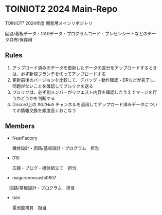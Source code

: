 # TOINIOT2 2024 Main-Repo

TOINIOT² 2024年度 開発用メインリポジトリ

回路/基板データ・CADデータ・プログラムコード・プレゼンシートなどのデータ共有/保存用



## Rules
1. アップロード済みのデータを更新したデータの差分をアップロードするときは、必ず新規ブランチを切ってアップロードする
2. 更新前後のバージョンを比較して、デバッグ・動作確認・DRなどが完了し、問題がないことを確認してプルリクを送る
3. プルリクは、必ず別メンバーがリクエスト内容を確認したうえでマージを行うかどうかを判断する
4. Discord上の _#GitHub_ チャンネルを活用してアップロード済みデータについての情報交換を頻度高くおこなう



## Members
* NearFactory

  機体設計・回路/基板設計・プログラム　担当
  
* 010

  広報・ブログ・機体組立て　担当

* maguronoosushi0807

　回路/基板設計・プログラム　担当

* tobi

  電池監視員　担当
